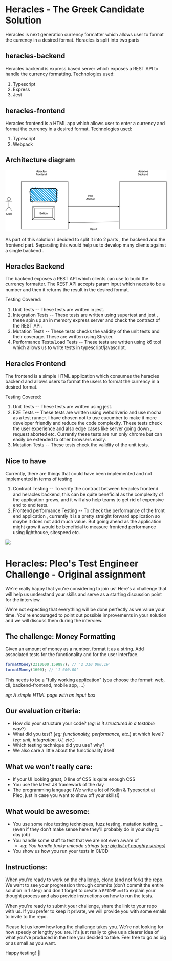# Heracles - **The Greek Candidate Solution**
Heracles is next generation currency formatter  which allows user to format the currency in a desired format.
Heracles is split into two parts

## heracles-backend
Heracles backend is express based server which exposes a REST API to handle the currency formatting.
Technologies used:
1. Typescript
2. Express
3. Jest

## heracles-frontend
Heracles frontend is a HTML app which allows user to enter a currency and format the currency in a desired format.
Technologies used:
1. Typescript
2. Webpack

## Architecture diagram
![Alt text](heracles.png "Arch Diagram")

As part of this solution I decided to split it into 2 parts , the backend and the frontend part. 
Separating this would help us to develop many clients against a single backend . 

## Heracles Backend

The backend exposes a REST API which clients can use to build the currency formatter. The REST API accepts
param input which needs to be a number and then it returns the result in the desired format.

Testing Covered:
1. Unit Tests -- These tests are written in jest.
2. Integration Tests -- These tests are written using supertest and jest , these spin up an in memory express server
   and check the contract of the REST API.
3. Mutation Tests -- These tests checks the validity of the unit tests and their coverage. These are written using Stryker.
4. Performance Tests/Load Tests -- These tests are written using k6 tool which allows us to write tests in typescript/javascript.

## Heracles Frontend

The frontend is a simple HTML application which consumes the heracles backend and allows users to format the users
to format the currency in a desired format. 

Testing Covered:
1. Unit Tests -- These tests are written using jest.
2. E2E Tests -- These tests are written using webdriverio and use mocha as a test runner. I have chosen not to use cucumber
to make it more developer friendly and reduce the code complexity. These tests check the user experience and also edge cases
like server going down , request aborted etc.  Currently these tests are run only chrome but can easily be extended to other browsers
easily.   
3. Mutation Tests -- These tests check the validity of the unit tests.

## Nice to have
Currently, there are things that could have been implemented and not implemented in terms of testing

1. Contract Testing -- To verify the contract between heracles frontend and heracles backend, this can be quite beneficial as the complexity of the application grows, and it will also help teams to get rid of expensive end to end tests.
2. Frontend performance Testing -- To check the performance of the front end application , currently it is a pretty straight forward
application so maybe it does not add much value. But going ahead as the application might grow it would be beneficial to measure
   frontend performance using lighthouse, sitespeed etc.


<img src="https://upload.wikimedia.org/wikipedia/commons/4/48/Twelve_Labours_Altemps_Inv8642.jpg" height="300px"/>

# Heracles: Pleo's Test Engineer Challenge - **Original assignment**

We're really happy that you're considering to join us! Here's a challenge that will help us understand your skills and serve as a starting discussion point for the interview.

We're not expecting that everything will be done perfectly as we value your time. You're encouraged to point out possible improvements in your solution and we will discuss them during the interview.

## The challenge: Money Formatting

Given an amount of money as a number, format it as a string. Add associated tests for the functionality and for the user interface. 

```js
formatMoney(2310000.159897); // '2 310 000.16'
formatMoney(1600); // '1 600.00'
```

This needs to be a "fully working application" (you choose the format: web, cli, backend-frontend, mobile app, ...)

*eg: A simple HTML page with an input box*

## Our evaluation criteria:

- How did your structure your code? (*eg: is it structured in a testable way?*)
- What did you test? (*eg: functionality, performance, etc.*) at which level? (*eg: unit, integration, UI, etc.*)
- Which testing technique did you use? why?
- We also care a little about the functionality itself

## What we won't really care: 

- If your UI looking great, 0 line of CSS is quite enough CSS
- You use the latest JS framework of the day
- The programming language (We write a lot of Kotlin & Typescript at Pleo, just in case you want to show off your skills!)

## What would be awesome:

- You use some nice testing techniques, fuzz testing, mutation testing, ... (even if they don't make sense here they'll probably do in your day to day job)
- You handle some stuff to test that we are not even aware of 
  - *eg: You handle funky unicode strings (eg: [big list of naughty strings](https://github.com/minimaxir/big-list-of-naughty-strings))*
- You show us how you run your tests in CI/CD
  
## Instructions:

When you're ready to work on the challenge, clone (and not fork) the repo. We want to see your progression through commits (don’t commit the entire solution in 1 step) and don't forget to create a `README.md` to explain your thought process and also provide instructions on how to run the tests.

When you're ready to submit your challenge, share the link to your repo with us. If you prefer to keep it private, we will provide you with some emails to invite to the repo.

Please let us know how long the challenge takes you. We're not looking for how speedy or lengthy you are. It's just really to give us a clearer idea of what you've produced in the time you decided to take. Feel free to go as big or as small as you want.

Happy testing! 🚀
